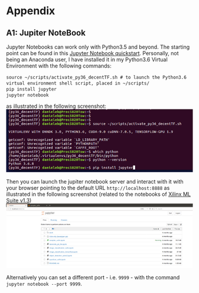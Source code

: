 
# Appendix

## A1: Jupiter NoteBook

Jupyter Notebooks can work only with Python3.5 and beyond. The starting point can be found in this [Jupyter Notebook quickstart](https://jupyter.readthedocs.io/en/latest/content-quickstart.html).
Personally, not being an Anaconda user, I have installed it in my Python3.6 Virtual Environment with the following commands:
```
source ~/scripts/activate_py36_decentTF.sh # to launch the Python3.6 virtual environment shell script, placed in ~/scripts/
pip install jupyter
jupyter notebook
```
as illustrated in the following screenshot:
![figure](../README/images/pip_install_jupyter.png)

Then you can launch the jupiter notebook server and interact with it with your browser pointing to the default URL ```http://localhost:8888```
as illustrated in the following screenshot (related to the notebooks of [Xilinx ML Suite v1.3](https://github.com/Xilinx/ml-suite))
![figure](../README/images/jupyter_notebook.png)

Alternatively you can set a different port - i.e. ```9999``` - with the command ```jupyter notebook --port 9999```.
